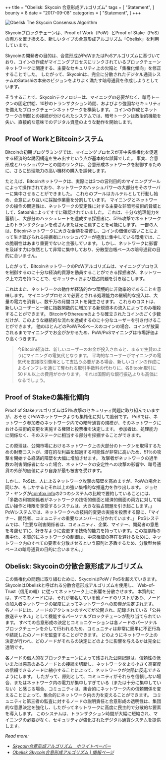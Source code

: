 ++
title = "Obelisk: Skycoin 合意形成アルゴリズム"
tags = [
    "Statement",
]
bounty = 8
date = "2017-09-08"
categories = [
    "Statement",
]
+++

![Obelisk The Skycoin Consensus Algorithm](/img/obelisk-the-skycoin-consensus-algorithm.png)

Skycoinブロックチェーンは、Proof of Work（PoW）とProof of Stake（PoS）の両方を置き換える、新しいタイプの合意形成アルゴリズム「Obelisk」を利用しています。

Skycoinの開発者の目的は、合意形成がPoWまたはPoSアルゴリズムに基づいており、コインの作成がマイニングプロセスにリンクされているブロックチェーンネットワークに関連する、主要なセキュリティ上の欠陥と「集権化傾向」を修正することでした。
したがって、Skycoinは、完全に分散されたデジタル通貨システムのSatoshiの本来のビジョンをよりよく満たす暗号通貨を作成しようとしています。

そうすることで、Skycoinテクノロジーは、マイニングの必要がなく、暗号トークンの固定供給、10秒のトランザクション時間、およびより強固なセキュリティを備えたブロックチェーンネットワークを構築します。
コインの作成とネットワークの制御との接続が分けられたシステムでは、暗号トークンは政治的機能を失い、直接的な意味でのデジタル資産のような動作を開始します。

## Proof of WorkとBitcoinシステム

Bitcoinの初期プログラミングでは、マイニングプロセスが非中央集権化を促進する経済的な誘因構造を生み出すという点が基本的な誤算でした。
事実、合意形成とハッシュパワーとの間のリンクは、合意形成ネットワークを制御するために、さらに処理能力の高い機材の購入を誘発します。

たとえば、Bitcoinネットワークは、実際には3つの営利目的のマイニングプールによって操作されており、ネットワークのハッシュパワーの大部分をそのサーバーに集中させることができました。
これらのプールはカルテルとして行動し始め、合意により互いに採掘作業量を分割しています。
マイニングとネットワークの操作の関連性は、ネットワークの安定性に対する主要な非暗号技術的脅威として、Satoshiによってすでに確認されていました。
これは、十分な処理能力を蓄積し、大部分のハッシュレートを達成する採掘者に、51％攻撃でネットワーク上のトランザクションを改ざんまたは元に戻すことを可能にします。
一部の人は、Bitcoinネットワークに大きな金額を投資し、コインの価値が高いことによって生き延びられる採掘者にハッシュパワーが極度に集中している環境では、この脆弱性はあまり重要でないと主張しています。
しかし、ネットワークに影響を及ぼす力は依然として非常に集中しており、分散型台帳ベースの暗号通貨の目的に合いません。

したがって、BitcoinネットワークのPoWアルゴリズムは、マイニングプロセスを制御するのに十分な経済的資源を動員することができる採掘者が、ネットワーク上で力を持つことで、セキュリティおよび独占問題を引き起こします。

これはまた、ネットワークの動作が経済的かつ環境的に非効率的であることを意味します。
マイニングプロセスで必要とされる処理能力の継続的な投入は、大量の電力を消費し、数千万の月間コストを発生させます。
これらのコストは、新しいユーザーと一緒に指数関数的に増加する新規資本の流入によってのみ相殺することができます。
BitcoinやEthereumのような確立されたコインのごく少数だけが、このような継続的な流れを達成するのに十分なユーザーを引き付けることができます。
他のほとんどのPoW/PoSベースのコインの場合、コインが放棄されるまでマイニングでお金がかかるため、PoW/PoSマイニングは市場評価より高くつきます。

>今Bitcoin経済は、新しいユーザーのお金が投入されると、まるで生贄のようにマイニングの電気代となります。
平均的なユーザーがマイニングの電気代を直接取引費用として支払う必要がある場合、新しいコインの作成によるインフレを通じて奪われる取引手数料の代わりに、各Bitcoin取引に50ドル以上の費用がかかります。 
それは国際的な銀行振込よりも高価になるでしょう。

## Proof of Stakeの集権化傾向

Proof of Stakeアルゴリズムは51％攻撃のセキュリティ問題に取り組んでいますが、おそらくPoWネットワークよりも集権化に対して脆弱です。
PoSでは、ネットワーク参加者のネットワーク内での暗号通貨の規模が、そのネットワークにおける技術的変更を実施する権限と投票権を決定します。
参加者は、処理能力に関係なく、そのステークに相当する部分を採掘することができます。

この原理は、公開市場におけるネットワーク上の大部分のトークンを取得するための財務コストが、潜在的な利益を超過する可能性が非常に高いため、51％の攻撃を開始する経済的障壁を大幅に増加させます。
攻撃者がネットワークの過半数の利害関係者になった場合、ネットワークの安定性への攻撃の影響や、暗号通貨の外部的価値により自身が最も被害を受けます。

しかし、PoSは、人によるネットワーク攻撃の障壁を高めますが、PoWの場合と同じか、もしかするとそれ以上の強い集権的な推進力を作り出します。
ジョセフ・ヤングが[coinfox.info](http://www.coinfox.info/)の2つのシステムの比較で要約していることには、
「多数の利害関係者がネットワークの技術的側面と経済的側面の両方に対して幅広い操作と権限を享受するシステムは、大きな独占問題を引き起こします。」
PoWシステムでは、ネットワークへの技術的変更の実施を投票する際に、「マイナー、開発者、コミュニティの重要なメンバーに分かれています、」
PoSシステムでは、「主要な利害関係者は、コミュニティ、企業、マイナー、開発者の意思を考慮せずに、好きなように変更する技術的能力を持っています。この投票権の集中化、本質的にネットワークの制御は、中央権威の存在を避けるために、ネットワーク内のすべての要素を分散させるという原則と矛盾するため、分散型台帳ベースの暗号通貨の目的に合いません。」

## Obelisk: Skycoinの分散合意形成アルゴリズム

この集権化の問題に取り組むために、SkycoinはPoW / PoSを超えていきます。
SkycoinはObeliskと呼ばれる分散合意形成アルゴリズムを使用し、 Web-of-Trust（信用の輪）に従ってネットワーク上に影響を分散させます。
本質的には、すべてのノードには、それが署名している他ノードのリストがあり、ノードの加入者ネットワークの密度によってネットワークへの影響が決定されます。
各ノードには、ノードのアクションのすべてが公開され、記録されている「公共放送チャネル」として機能するパーソナルブロックチェーンが割り当てられています。
すべての合意形成の決定とコミュニケーションは各ノードのパーソナルブロックチェーンを介して行われるため、コミュニティは非常に簡単に不正行為や結託したのノードを監査することができます。
どのようにネットワーク上の決定が行われ、どのノードがそれらの決定にどのように影響を与えるかは完全に透明です。

各ノードの個人的なブロックチェーンによって残された公開記録は、信頼性の低いまたは悪意のあるノードとの接続を切断し、ネットワークをより小さく高密度の信頼できるノードに縮小することによって、ネットワークが欠陥に反応できるようにします。
したがって、原則として、コミュニティがそれらを信頼しない場合、またはネットワーク内の電力が集中しすぎている（または十分に集中していない）と感じる場合、コミュニティは、集合的にネットワーク内の信頼関係を変えることによって、集合的にネットワーク内の力を変えることができます。
コミュニティと第三者の監査に対するノードの説明責任と合意形成の透明性は、集団的な意思決定を強化し、したがってネットワークに高度に民主的で分散的な要素を導入します。
このシステムは、トランザクション時間が大幅に短縮され、マイニングの必要がなく、セキュリティが強化されたデジタル通貨システムを提供します。

*Read more:*

* *[Skycoin合意形成アルゴリズム　ホワイトペーパー](https://www.skycoin.net/whitepapers)*
* *[Obelisk Skycoin合意形成アルゴリズム | 情報ページ](/overview/obelisk-skycoin-consensus-algorithm-information-pages/)*
